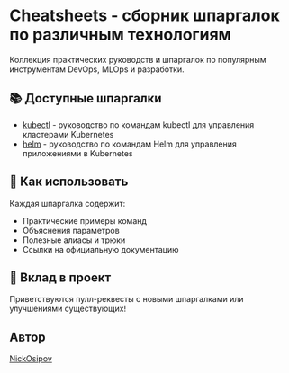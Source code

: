 # Cheatsheets - сборник шпаргалок по различным технологиям

Коллекция практических руководств и шпаргалок по популярным инструментам DevOps, MLOps и разработки.

## 📚 Доступные шпаргалки

- [kubectl](./docs/kubectl/README.md) - руководство по командам kubectl для управления кластерами Kubernetes
- [helm](./docs/helm/README.md) - руководство по командам Helm для управления приложениями в Kubernetes

## 🚀 Как использовать

Каждая шпаргалка содержит:
- Практические примеры команд
- Объяснения параметров
- Полезные алиасы и трюки
- Ссылки на официальную документацию

## 🤝 Вклад в проект

Приветствуются пулл-реквесты с новыми шпаргалками или улучшениями существующих!

## Автор

[NickOsipov](https://t.me/NickOsipov)
